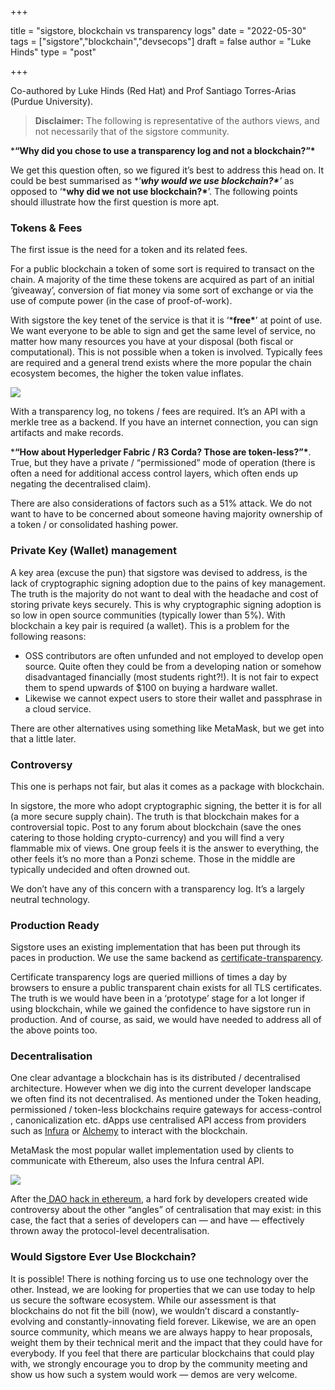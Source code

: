 +++

title = "sigstore, blockchain vs transparency logs"
date = "2022-05-30"
tags = ["sigstore","blockchain","devsecops"]
draft = false
author = "Luke Hinds"
type = "post"

+++

Co-authored by Luke Hinds (Red Hat) and Prof Santiago Torres-Arias (Purdue University).

> **Disclaimer:** The following is representative of the authors views, and not necessarily that of the sigstore community.

***“Why did you chose to use a transparency log and not a blockchain?”\***

We get this question often, so we figured it’s best to address this head on. It could be best summarised as *‘****why would we use blockchain?\****’* as opposed to ‘***why did we not use blockchain?\***’. The following points should illustrate how the first question is more apt.

### Tokens & Fees

The first issue is the need for a token and its related fees.

For a public blockchain a token of some sort is required to transact on the chain. A majority of the time these tokens are acquired as part of an initial ‘giveaway’, conversion of fiat money via some sort of exchange or via the use of compute power (in the case of proof-of-work).

With sigstore the key tenet of the service is that it is ‘***free\***’ at point of use. We want everyone to be able to sign and get the same level of service, no matter how many resources you have at your disposal (both fiscal or computational). This is not possible when a token is involved. Typically fees are required and a general trend exists where the more popular the chain ecosystem becomes, the higher the token value inflates.

![](/images/tweet.png)

With a transparency log, no tokens / fees are required. It’s an API with a merkle tree as a backend. If you have an internet connection, you can sign artifacts and make records.

***“How about Hyperledger Fabric / R3 Corda? Those are token-less?”\***. True, but they have a private / “permissioned” mode of operation (there is often a need for additional access control layers, which often ends up negating the decentralised claim).

There are also considerations of factors such as a 51% attack. We do not want to have to be concerned about someone having majority ownership of a token / or consolidated hashing power.

### Private Key (Wallet) management

A key area (excuse the pun) that sigstore was devised to address, is the lack of cryptographic signing adoption due to the pains of key management. The truth is the majority do not want to deal with the headache and cost of storing private keys securely. This is why cryptographic signing adoption is so low in open source communities (typically lower than 5%). With blockchain a key pair is required (a wallet). This is a problem for the following reasons:

- OSS contributors are often unfunded and not employed to develop open source. Quite often they could be from a developing nation or somehow disadvantaged financially (most students right?!). It is not fair to expect them to spend upwards of $100 on buying a hardware wallet.
- Likewise we cannot expect users to store their wallet and passphrase in a cloud service.

There are other alternatives using something like MetaMask, but we get into that a little later.

### Controversy

This one is perhaps not fair, but alas it comes as a package with blockchain.

In sigstore, the more who adopt cryptographic signing, the better it is for all (a more secure supply chain). The truth is that blockchain makes for a controversial topic. Post to any forum about blockchain (save the ones catering to those holding crypto-currency) and you will find a very flammable mix of views. One group feels it is the answer to everything, the other feels it’s no more than a Ponzi scheme. Those in the middle are typically undecided and often drowned out.

We don’t have any of this concern with a transparency log. It’s a largely neutral technology.

### Production Ready

Sigstore uses an existing implementation that has been put through its paces in production. We use the same backend as [certificate-transparency](https://certificate.transparency.dev/howctworks/).

Certificate transparency logs are queried millions of times a day by browsers to ensure a public transparent chain exists for all TLS certificates. The truth is we would have been in a ‘prototype’ stage for a lot longer if using blockchain, while we gained the confidence to have sigstore run in production. And of course, as said, we would have needed to address all of the above points too.

### Decentralisation

One clear advantage a blockchain has is its distributed / decentralised architecture. However when we dig into the current developer landscape we often find its not decentralised. As mentioned under the Token heading, permissioned / token-less blockchains require gateways for access-control , canonicalization etc. dApps use centralised API access from providers such as [Infura](https://infura.io/) or [Alchemy](https://www.alchemy.com/) to interact with the blockchain.

MetaMask the most popular wallet implementation used by clients to communicate with Ethereum, also uses the Infura central API.

![](/images/infura.png)

After the[ DAO hack in ethereum](https://www.gemini.com/cryptopedia/the-dao-hack-makerdao), a hard fork by developers created wide controversy about the other “angles” of centralisation that may exist: in this case, the fact that a series of developers can — and have — effectively thrown away the protocol-level decentralisation.

### **Would Sigstore Ever Use Blockchain?**

It is possible! There is nothing forcing us to use one technology over the other. Instead, we are looking for properties that we can use today to help us secure the software ecosystem. While our assessment is that blockchains do not fit the bill (now), we wouldn’t discard a constantly-evolving and constantly-innovating field forever. Likewise, we are an open source community, which means we are always happy to hear proposals, weight them by their technical merit and the impact that they could have for everybody. If you feel that there are particular blockchains that could play with, we strongly encourage you to drop by the community meeting and show us how such a system would work — demos are very welcome.